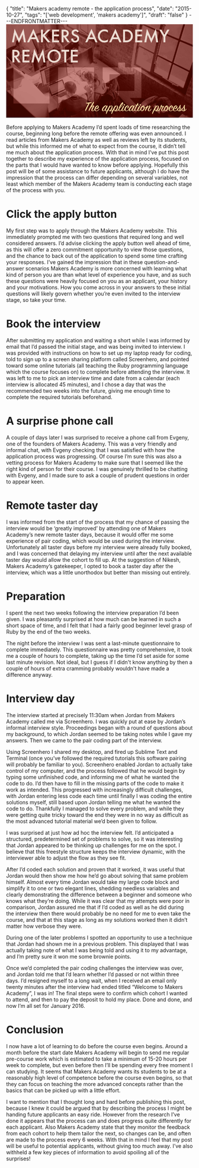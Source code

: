 {
  "title": "Makers academy remote - the application process",
  "date": "2015-10-27",
  "tags": "['web development', 'makers academy']",
  "draft": "false"
}
---ENDFRONTMATTER---
![Makers Academy remote the application process](media/makers-academy-remote-the-application-process-header.png "Makers Academy remote the application process")

Before applying to Makers Academy I’d spent loads of time researching the course, beginning long before the remote offering was even announced. I read articles from Makers Academy as well as reviews left by its students, but while this informed me of what to expect from the course, it didn’t tell me much about the application process. With that in mind I’ve put this post together to describe my experience of the application process, focused on the parts that I would have wanted to know before applying. Hopefully this post will be of some assistance to future applicants, although I do have the impression that the process can differ depending on several variables, not least which member of the Makers Academy team is conducting each stage of the process with you.


# Click the apply button
My first step was to apply through the Makers Academy website. This immediately prompted me with two questions that required long and well considered answers. I’d advise clicking the apply button well ahead of time, as this will offer a zero commitment opportunity to view those questions, and the chance to back out of the application to spend some time crafting your responses. I’ve gained the impression that in these question-and-answer scenarios Makers Academy is more concerned with learning what kind of person you are than what level of experience you have, and as such these questions were heavily focused on you as an applicant, your history and your motivations. How you come across in your answers to these initial questions will likely govern whether you’re even invited to the interview stage, so take your time.

# Book the interview
After submitting my application and waiting a short while I was informed by email that I’d passed the initial stage, and was being invited to interview. I was provided with instructions on how to set up my laptop ready for coding, told to sign up to a screen sharing platform called Screenhero, and pointed toward some online tutorials (all teaching the Ruby programming language which the course focuses on) to complete before attending the interview. It was left to me to pick an interview time and date from a calendar (each interview is allocated 45 minutes), and I chose a day that was the recommended two weeks into the future, giving me enough time to complete the required tutorials beforehand.

# A surprise phone call
A couple of days later I was surprised to receive a phone call from Evgeny, one of the founders of Makers Academy. This was a very friendly and informal chat, with Evgeny checking that I was satisfied with how the application process was progressing. Of course I’m sure this was also a vetting process for Makers Academy to make sure that I seemed like the right kind of person for their course. I was genuinely thrilled to be chatting with Evgeny, and I made sure to ask a couple of prudent questions in order to appear keen.

# Remote taster day
I was informed from the start of the process that my chance of passing the interview would be ‘greatly improved’ by attending one of Makers Academy’s new remote taster days, because it would offer me some experience of pair coding, which would be used during the interview. Unfortunately all taster days before my interview were already fully booked, and I was concerned that delaying my interview until after the next available taster day would allow the cohort to fill up. At the suggestion of Nikesh, Makers Academy’s gatekeeper, I opted to book a taster day after the interview, which was a little unorthodox but better than missing out entirely.

# Preparation
I spent the next two weeks following the interview preparation I’d been given. I was pleasantly surprised at how much can be learned in such a short space of time, and I felt that I had a fairly good beginner level grasp of Ruby by the end of the two weeks.

The night before the interview I was sent a last-minute questionnaire to complete immediately. This questionnaire was pretty comprehensive, it took me a couple of hours to complete, taking up the time I’d set aside for some last minute revision. Not ideal, but I guess if I didn't know anything by then a couple of hours of extra cramming probably wouldn't have made a difference anyway.

# Interview day
The interview started at precisely 11:30am when Jordan from Makers Academy called me via Screenhero. I was quickly put at ease by Jordan’s informal interview style. Proceedings began with a round of questions about my background, to which Jordan seemed to be taking notes while I gave my answers. Then we came to the pair coding part of the interview.

Using Screenhero I shared my desktop, and fired up Sublime Text and Terminal (once you’ve followed the required tutorials this software pairing will probably be familiar to you). Screenhero enabled Jordan to actually take control of my computer, and the process followed that he would begin by typing some unfinished code, and informing me of what he wanted the code to do. I’d then have to fill in the missing parts of the code to make it work as intended. This progressed with increasingly difficult challenges, with Jordan entering less code each time until finally I was coding the entire solutions myself, still based upon Jordan telling me what he wanted the code to do. Thankfully I managed to solve every problem, and while they were getting quite tricky toward the end they were in no way as difficult as the most advanced tutorial material we’d been given to follow.

I was surprised at just how ad hoc the interview felt. I’d anticipated a structured, predetermined set of problems to solve, so it was interesting that Jordan appeared to be thinking up challenges for me on the spot. I believe that this freestyle structure keeps the interview dynamic, with the interviewer able to adjust the flow as they see fit.

After I’d coded each solution and proven that it worked, it was useful that Jordan would then show me how he’d go about solving that same problem himself. Almost every time Jordan would take my large code block and simplify it to one or two elegant lines, shedding needless variables and clearly demonstrating the difference between a beginner and someone who knows what they’re doing. While it was clear that my attempts were poor in comparison, Jordan assured me that if I’d coded as well as he did during the interview then there would probably be no need for me to even take the course, and that at this stage as long as my solutions worked then it didn’t matter how verbose they were.

During one of the later problems I spotted an opportunity to use a technique that Jordan had shown me in a previous problem. This displayed that I was actually taking note of what I was being told and using it to my advantage, and I’m pretty sure it won me some brownie points.

Once we’d completed the pair coding challenges the interview was over, and Jordan told me that I’d learn whether I’d passed or not within three days. I’d resigned myself to a long wait, when I received an email only twenty minutes after the interview had ended titled “Welcome to Makers Academy”, I was in! The final steps were to confirm which cohort I wanted to attend, and then to pay the deposit to hold my place. Done and done, and now I’m all set for January 2016.

# Conclusion
I now have a lot of learning to do before the course even begins. Around a month before the start date Makers Academy will begin to send me regular pre-course work which is estimated to take a minimum of 15-20 hours per week to complete, but even before then I’ll be spending every free moment I can studying. It seems that Makers Academy wants its students to be at a reasonably high level of competence before the course even begins, so that they can focus on teaching the more advanced concepts rather than the basics that can be picked up with a little effort.

I want to mention that I thought long and hard before publishing this post, because I knew it could be argued that by describing the process I might be handing future applicants an easy ride. However from the research I’ve done it appears that the process can and does progress quite differently for each applicant. Also Makers Academy state that they monitor the feedback from each cohort to help them tailor the next, so changes can be, and often are made to the process every 6 weeks. With that in mind I feel that my post will be useful to potential applicants, without giving too much away. I’ve also withheld a few key pieces of information to avoid spoiling all of the surprises!